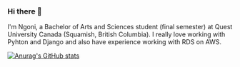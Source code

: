### Hi there 👋

I'm Ngoni, a Bachelor of Arts and Sciences student (final semester) at Quest University Canada (Squamish, British Columbia). I really love working with Pyhton and Django and also have experience working with RDS on AWS. 

[![Anurag's GitHub stats](https://github-readme-stats.vercel.app/api?username=nmandiveyi)](https://github.com/anuraghazra/github-readme-stats)
